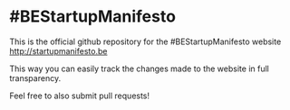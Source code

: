 # #BEStartupManifesto

This is the official github repository for the #BEStartupManifesto website http://startupmanifesto.be

This way you can easily track the changes made to the website in full transparency. 

Feel free to also submit pull requests!

